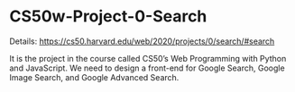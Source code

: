 # CS50w-Project-0-Search

Details: https://cs50.harvard.edu/web/2020/projects/0/search/#search

It is the project in the course called CS50’s Web Programming with Python and JavaScript. We need to design a front-end for Google Search, Google Image Search, and Google Advanced Search.


